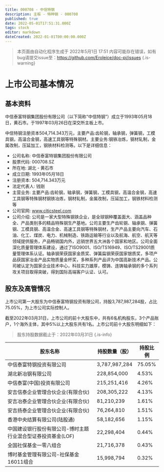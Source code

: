 ```yaml
---
title: 000708 - 中信特钢
description: 主板 - 特种钢 - 000708
published: true
date: 2022-05-01T17:51:31.000Z
tags: stock
editor: markdown
dateCreated: 2022-01-01T00:00:00.000Z
---
```


> 本页面由自动化程序生成于 2022年5月1日 17:51
> 内容可能存在错误，如有bug请提交issue至：https://github.com/Eroleice/doc-pi/issues
{.is-warning}

# 上市公司基本情况

## 基本资料

中信泰富特钢集团股份有限公司（以下简称“中信特钢”）成立于1993年05月18日，黄石市。于1997年03月26日在深交所主板上市。

中信特钢注册资本504,714.343万元，主要产品:齿轮钢，轴承钢，弹簧钢，工模具钢，高温合金钢，高速工具钢等特殊钢材。主要业务:钢铁冶炼，钢材轧制，金属改制，压延加工，钢铁材料检测等。以下是详细信息：

- 公司名称: 中信泰富特钢集团股份有限公司
- 股票代码: 000708.SZ
- 所在地: 湖北 - 黄石市
- 成立日期: 1993年05月18日
- 注册资本: 504,714.343万元
- 法定代表人: 钱刚
- 主营业务: 主要产品:齿轮钢，轴承钢，弹簧钢，工模具钢，高温合金钢，高速工具钢等特殊钢材钢铁冶炼，钢材轧制，金属改制，压延加工，钢铁材料检测等
- 公司官网: www.citicsteel.com
- 公司介绍: 公司是一家大型特殊钢铁企业，是全球钢种覆盖面大、涵盖品种全、产品类别多的精品特殊钢生产基地。公司主要生产齿轮钢、轴承钢、弹簧钢、工模具钢、高温合金、高速工具钢等特殊钢材，生产产品主要向汽车、石油、化工、煤炭、电力、机械制造、铁路运输等行业以及航海、航空、航天等领域提供服务，产品畅销国内外，远销世界五大洲各个国家和地区。公司全面深化质量管理体系建设，通过了ISO9001、ISO/TS16949、ISO/TS29001质量管理体系认证。轴承钢荣获国家金质奖、弹簧扁钢荣获国家银质奖，多项产品获国家冶金产品实物质量金杯奖，多种系列产品评为中国高新技术产品。公司被认定为国家企业技术中心，科技实力雄厚，模铸、连铸轴承钢的多个系列攻关项目取得突破，得到国际高端客户认证、认可。


## 股东及高管情况

上市公司第一大股东为中信泰富特钢投资有限公司，持股3,787,987,284股，占比75.05%，为上市公司实际控制人。

截至2022年03月31日，上市公司的前十大股东中，共有6名机构股东，3个产品账户，1个海外主体，其中5%以上大股东共有1名。上市公司前十大股东明细如下：

> 股东持股数据截止于：2022年03月31日
{.is-info}

| 股东名称 | 持股数量（股） | 持股比例 |
| --- | --- | --- |
| 中信泰富特钢投资有限公司 | 3,787,987,284 | 75.05% |
| 湖北新冶钢有限公司 | 228,854,000 | 4.53% |
| 中信泰富(中国)投资有限公司 | 215,251,416 | 4.26% |
| 安吉信泰企业管理合伙企业(有限合伙) | 208,305,222 | 4.13% |
| 安吉冶泰企业管理合伙企业(有限合伙) | 81,210,239 | 1.61% |
| 安吉扬泰企业管理合伙企业(有限合伙) | 76,264,810 | 1.51% |
| 香港中央结算有限公司(陆股通) | 58,182,656 | 1.15% |
| 中国建设银行股份有限公司-博时主题行业混合型证券投资基金(LOF) | 22,298,404 | 0.44% |
| 全国社保基金一零八组合 | 21,716,378 | 0.43% |
| 博时基金管理有限公司-社保基金16011组合 | 15,998,794 | 0.32% |




